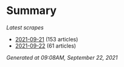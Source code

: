 # Summary
*Latest scrapes*
* [2021-09-21](https://github.com/nuuuwan/news_lk/blob/data/news_lk.2021-09-21.json) (153 articles)
* [2021-09-22](https://github.com/nuuuwan/news_lk/blob/data/news_lk.2021-09-22.json) (61 articles)

*Generated at 09:08AM, September 22, 2021*